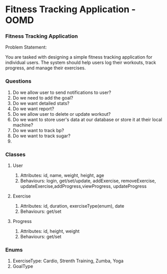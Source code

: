 # Fitness Tracking Application - OOMD
### Fitness Tracking Application
Problem Statement:

You are tasked with designing a simple fitness tracking application for individual 
users. The system should help users log their workouts, track progress, and manage
their exercises.

### Questions
1. Do we allow user to send notifications to user?
2. Do we need to add the goal?
3. Do we want detailed stats?
4. Do we want report?
5. Do we allow user to delete or update workout?
6. Do we want to store user's data at our database or store it at their local machine?
7. Do we want to track bp?
8. Do we want to track sugar?
9. 

### Classes

1. User
   1. Attributes: id, name, weight, height, age
   2. Behaviours: login, get/set/update, addExercise, removeExercise, updateExercise,addProgress,viewProgress, updateProgress

2. Exercise
    1. Attributes: id, duration, exerciseType(enum), date
    2. Behaviours: get/set
   
3. Progress
    1. Attributes: id, height, weight
    2. Behaviours: get/set



### Enums
1. ExerciseType: Cardio, Strenth Training, Zumba, Yoga
2. GoalType


